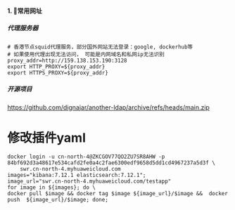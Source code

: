 #### 1. 👻常用网址
##### 代理服务器
```
# 香港节点squid代理服务，部分国外网站无法登录：google, dockerhub等
# 如果使用代理出现无法访问， 可能是内网域名和私网ip无法识别
proxy_addr=http://159.138.153.190:3128
export HTTP_PROXY=${proxy_addr}   
export HTTPS_PROXY=${proxy_addr}    
```

##### 开源项目
https://github.com/dignajar/another-ldap/archive/refs/heads/main.zip


# 修改插件yaml

```
docker login -u cn-north-4@ZKCGOV77QO2ZU7SR8AHW -p 84bf692d3a48617e534cafd2fe0a4c2fae6300edf9658d5dd1cd4967237a5d3f \
    swr.cn-north-4.myhuaweicloud.com
images="kibana:7.12.1 elasticsearch:7.12.1";
image_url="swr.cn-north-4.myhuaweicloud.com/testapp"
for image in ${images}; do \
docker pull $image && docker tag $image ${image_url}/$image &&  docker push  ${image_url}/$image; done; 
```


